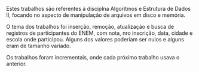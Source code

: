 Estes trabalhos são referentes à disciplna Algoritmos e Estrutura de Dados II, focando no aspecto de manipulação de arquivos em disco e memória.

O tema dos trabalhos foi inserção, remoção, atualização e busca de registros de participantes do ENEM, com nota, nro inscrição, data, cidade e escola onde participou. Alguns dos valores poderiam ser nulos e alguns eram de tamanho variado.

Os trabalhos foram incrementais, onde cada próximo trabalho usava o anterior.
